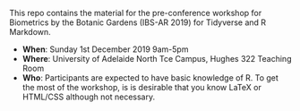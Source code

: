 
<!-- README.md is generated from README.Rmd. Please edit that file -->

This repo contains the material for the pre-conference workshop for
Biometrics by the Botanic Gardens (IBS-AR 2019) for Tidyverse and R
Markdown.

  - **When**: Sunday 1st December 2019 9am-5pm
  - **Where**: University of Adelaide North Tce Campus, Hughes 322
    Teaching Room
  - **Who**: Participants are expected to have basic knowledge of R. To
    get the most of the workshop, is is desirable that you know LaTeX or
    HTML/CSS although not necessary.

